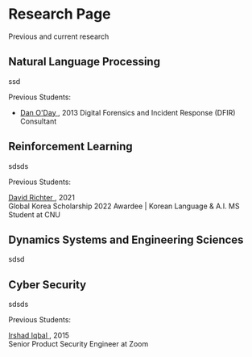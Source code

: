 # Research Page

Previous and current research 

## Natural Language Processing

ssd

Previous Students: 

* <a href="https://www.linkedin.com/in/danieloday/"> Dan O'Day  </a>, 2013 
Digital Forensics and Incident Response (DFIR) Consultant  </br>

	
## Reinforcement Learning

sdsds

Previous Students: 

  <a href="https://www.linkedin.com/in/david-richter-0b4312200/"> David Richter   </a>, 2021 </br>
 Global Korea Scholarship 2022 Awardee | Korean Language & A.I. MS Student at CNU </br>

  

## Dynamics Systems and Engineering Sciences

sdsd

## Cyber Security

sdsds

Previous Students: 

  <a href="https://www.linkedin.com/in/miirshad/"> Irshad Iqbal   </a>, 2015 </br>
  Senior Product Security Engineer at Zoom </br>



